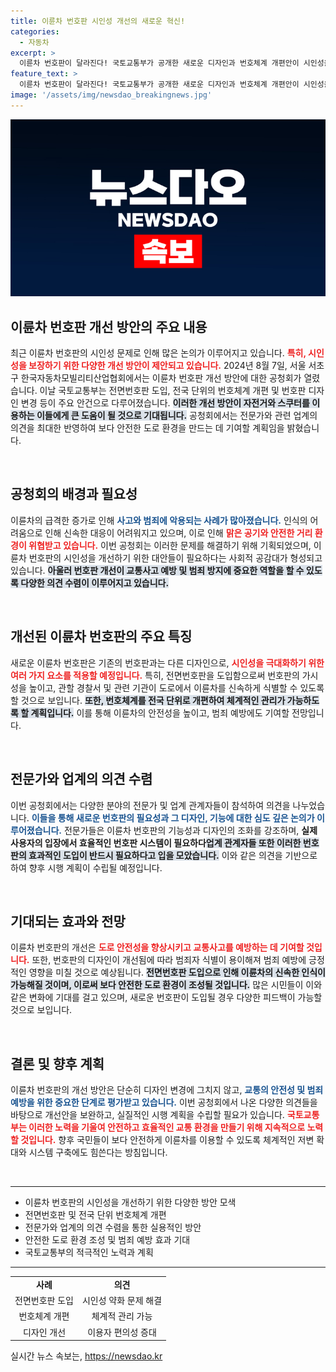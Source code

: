 ```yaml
---
title: 이륜차 번호판 시인성 개선의 새로운 혁신!
categories:
  - 자동차
excerpt: >
  이륜차 번호판이 달라진다! 국토교통부가 공개한 새로운 디자인과 번호체계 개편안이 시인성을 높이고 안전성을 강화할 전망. 클릭해서 모든 변화를 확인해보세요!
feature_text: >
  이륜차 번호판이 달라진다! 국토교통부가 공개한 새로운 디자인과 번호체계 개편안이 시인성을 높이고 안전성을 강화할 전망. 클릭해서 모든 변화를 확인해보세요!
image: '/assets/img/newsdao_breakingnews.jpg'
---
```


<p><img src="/assets/img/newsdao_breakingnews.jpg" alt="flaretime 속보" /></p>

<h2 data-ke-size="size26">이륜차 번호판 개선 방안의 주요 내용</h2>

<p data-ke-size="size16">최근 이륜차 번호판의 시인성 문제로 인해 많은 논의가 이루어지고 있습니다. <b><span style="color: #ee2323;">특히, 시인성을 보장하기 위한 다양한 개선 방안이 제안되고 있습니다.</span></b> 2024년 8월 7일, 서울 서초구 한국자동차모빌리티산업협회에서는 이륜차 번호판 개선 방안에 대한 공청회가 열렸습니다. 이날 국토교통부는 전면번호판 도입, 전국 단위의 번호체계 개편 및 번호판 디자인 변경 등이 주요 안건으로 다루어졌습니다. <b><span style="background-color: #21538527;">이러한 개선 방안이 자전거와 스쿠터를 이용하는 이들에게 큰 도움이 될 것으로 기대됩니다.</span></b> 공청회에서는 전문가와 관련 업계의 의견을 최대한 반영하여 보다 안전한 도로 환경을 만드는 데 기여할 계획임을 밝혔습니다.</p>

<p data-ke-size="size16">&nbsp;</p>

<h2 data-ke-size="size26">공청회의 배경과 필요성</h2>

<p data-ke-size="size16">이륜차의 급격한 증가로 인해 <b><span style="color: #1a5490;">사고와 범죄에 악용되는 사례가 많아졌습니다.</span></b> 인식의 어려움으로 인해 신속한 대응이 어려워지고 있으며, 이로 인해 <b><span style="color: #ee2323;">맑은 공기와 안전한 거리 환경이 위협받고 있습니다.</span></b> 이번 공청회는 이러한 문제를 해결하기 위해 기획되었으며, 이륜차 번호판의 시인성을 개선하기 위한 대안들이 필요하다는 사회적 공감대가 형성되고 있습니다. <b><span style="background-color: #21538527;">아울러 번호판 개선이 교통사고 예방 및 범죄 방지에 중요한 역할을 할 수 있도록 다양한 의견 수렴이 이루어지고 있습니다.</span></b></p>

<p data-ke-size="size16">&nbsp;</p>

<h2 data-ke-size="size26">개선된 이륜차 번호판의 주요 특징</h2>

<p data-ke-size="size16">새로운 이륜차 번호판은 기존의 번호판과는 다른 디자인으로, <b><span style="color: #ee2323;">시인성을 극대화하기 위한 여러 가지 요소를 적용할 예정입니다.</span></b> 특히, 전면번호판을 도입함으로써 번호판의 가시성을 높이고, 관할 경찰서 및 관련 기관이 도로에서 이륜차를 신속하게 식별할 수 있도록 할 것으로 보입니다. <b><span style="background-color: #21538527;">또한, 번호체계를 전국 단위로 개편하여 체계적인 관리가 가능하도록 할 계획입니다.</span></b> 이를 통해 이륜차의 안전성을 높이고, 범죄 예방에도 기여할 전망입니다.</p>

<p data-ke-size="size16">&nbsp;</p>

<h2 data-ke-size="size26">전문가와 업계의 의견 수렴</h2>

<p data-ke-size="size16">이번 공청회에서는 다양한 분야의 전문가 및 업계 관계자들이 참석하여 의견을 나누었습니다. <b><span style="color: #1a5490;">이들을 통해 새로운 번호판의 필요성과 그 디자인, 기능에 대한 심도 깊은 논의가 이루어졌습니다.</span></b> 전문가들은 이륜차 번호판의 기능성과 디자인의 조화를 강조하며, <b><span style="ee2323;">실제 사용자의 입장에서 효율적인 번호판 시스템이 필요하다</span></b고 주장했습니다. <b><span style="background-color: #21538527;">업계 관계자들 또한 이러한 번호판의 효과적인 도입이 반드시 필요하다고 입을 모았습니다.</span></b> 이와 같은 의견을 기반으로 하여 향후 시행 계획이 수립될 예정입니다.</p>

<p data-ke-size="size16">&nbsp;</p>

<h2 data-ke-size="size26">기대되는 효과와 전망</h2>

<p data-ke-size="size16">이륜차 번호판의 개선은 <b><span style="color: #ee2323;">도로 안전성을 향상시키고 교통사고를 예방하는 데 기여할 것입니다.</span></b> 또한, 번호판의 디자인이 개선됨에 따라 범죄자 식별이 용이해져 범죄 예방에 긍정적인 영향을 미칠 것으로 예상됩니다. <b><span style="background-color: #21538527;">전면번호판 도입으로 인해 이륜차의 신속한 인식이 가능해질 것이며, 이로써 보다 안전한 도로 환경이 조성될 것입니다.</span></b> 많은 시민들이 이와 같은 변화에 기대를 걸고 있으며, 새로운 번호판이 도입될 경우 다양한 피드백이 가능할 것으로 보입니다.</p>

<p data-ke-size="size16">&nbsp;</p>

<h2 data-ke-size="size26">결론 및 향후 계획</h2>

<p data-ke-size="size16">이륜차 번호판의 개선 방안은 단순히 디자인 변경에 그치지 않고, <b><span style="color: #1a5490;">교통의 안전성 및 범죄 예방을 위한 중요한 단계로 평가받고 있습니다.</span></b> 이번 공청회에서 나온 다양한 의견들을 바탕으로 개선안을 보완하고, 실질적인 시행 계획을 수립할 필요가 있습니다. <b><span style="color: #ee2323;">국토교통부는 이러한 노력을 기울여 안전하고 효율적인 교통 환경을 만들기 위해 지속적으로 노력할 것입니다.</span></b> 향후 국민들이 보다 안전하게 이륜차를 이용할 수 있도록 체계적인 저변 확대와 시스템 구축에도 힘쓴다는 방침입니다.</p>

<p data-ke-size="size16">&nbsp;</p>

<hr/>

<ul>
    <li>이륜차 번호판의 시인성을 개선하기 위한 다양한 방안 모색</li>
    <li>전면번호판 및 전국 단위 번호체계 개편</li>
    <li>전문가와 업계의 의견 수렴을 통한 실용적인 방안</li>
    <li>안전한 도로 환경 조성 및 범죄 예방 효과 기대</li>
    <li>국토교통부의 적극적인 노력과 계획</li>
</ul>

<hr/>

<table style="border-collapse: collapse; width: 100%;">
    <tbody>
        <tr>
            <td style="text-align: center; height: 17px;"><b>사례</b></td>
            <td style="text-align: center; height: 17px;"><b>의견</b></td>
        </tr>
        <tr>
            <td style="text-align: center; height: 17px;">전면번호판 도입</td>
            <td style="text-align: center; height: 17px;">시인성 약화 문제 해결</td>
        </tr>
        <tr>
            <td style="text-align: center; height: 17px;">번호체계 개편</td>
            <td style="text-align: center; height: 17px;">체계적 관리 가능</td>
        </tr>
        <tr>
            <td style="text-align: center; height: 17px;">디자인 개선</td>
            <td style="text-align: center; height: 17px;">이용자 편의성 증대</td>
        </tr>
    </tbody>
</table>
실시간 뉴스 속보는, <a href="https://newsdao.kr" rel="dofollow">https://newsdao.kr</a>


